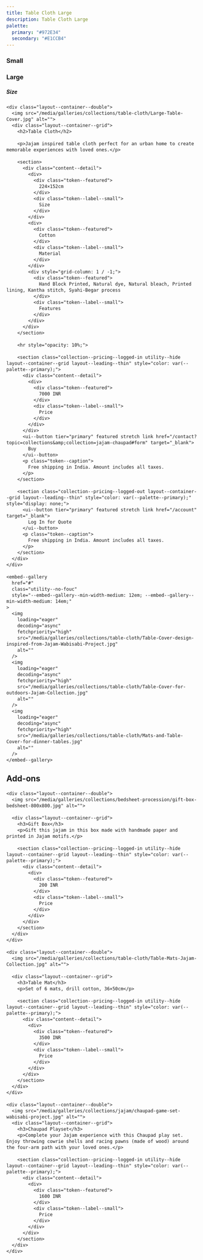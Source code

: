 ```yaml
---
title: Table Cloth Large
description: Table Cloth Large
palette:
  primary: "#972E34"
  secondary: "#E1CCB4"
---
```


<style>
  .layout--container--double {
    display: grid;
    grid-template-columns: 1fr 1fr;
    gap: var(--m1);
  }
  @media (max-width: 714px) {
    .layout--container--double {
      grid-template-columns: 1fr;
    }
  }

  .content--detail {
    display: grid;
    grid-template-columns: 1fr 1fr 1fr;
    gap: var(--m0);
  }
  .content--detail > * {
    display: grid;
    gap: 0.33em;
  }
  .content--detail a {
    text-decoration: none;
  }
  .content--detail a:not(:last-of-type)::after {
    content: ', ';
  }
  .content--info {
    display: grid;
    align-items: start;
    grid-template-columns: 1fr 1fr;
    grid-gap: var(--m1);
  }
  @media (max-width: 714px) {
    .content--detail {
      grid-template-columns: 1fr;
    }
  }
</style>

<main>
  <section class="layout--container--grid layout--bleeding layout--lining--thick layout--leading--thick">
    <ui--separator custom heavy style="color: var(--palette--primary);">
      <ui--switch id="collection--design" tier="quaternary" value="large" heavy>
        <h3 data-switch-value="small">
          Small
        </h3>
        <h3 data-switch-value="large">
          Large
        </h3>
      </ui--switch>
      <h5 slot="sub">Size</h5>
    </ui--separator>

    <div class="layout--container--double">
      <img src="/media/galleries/collections/table-cloth/Large-Table-Cover.jpg" alt="">
      <div class="layout--container--grid">
        <h2>Table Cloth</h2>

        <p>Jajam inspired table cloth perfect for an urban home to create memorable experiences with loved ones.</p>

        <section>
          <div class="content--detail">
            <div>
              <div class="token--featured">
                224×152cm
              </div>
              <div class="token--label--small">
                Size
              </div>
            </div>
            <div>
              <div class="token--featured">
                Cotton
              </div>
              <div class="token--label--small">
                Material
              </div>
            </div>
            <div style="grid-column: 1 / -1;">
              <div class="token--featured">
                Hand Block Printed, Natural dye, Natural bleach, Printed lining, Kantha stitch, Syahi-Begar process
              </div>
              <div class="token--label--small">
                Features
              </div>
            </div>
          </div>
        </section>

        <hr style="opacity: 10%;">

        <section class="collection--pricing--logged-in utility--hide layout--container--grid layout--leading--thin" style="color: var(--palette--primary);">
          <div class="content--detail">
            <div>
              <div class="token--featured">
                7000 INR
              </div>
              <div class="token--label--small">
                Price
              </div>
            </div>
          </div>
          <ui--button tier="primary" featured stretch link href="/contact?topic=collections&amp;collection=jajam-chaupad#form" target="_blank">
            Buy
          </ui--button>
          <p class="token--caption">
            Free shipping in India. Amount includes all taxes.
          </p>
        </section>

        <section class="collection--pricing--logged-out layout--container--grid layout--leading--thin" style="color: var(--palette--primary);" style="display: none;">
          <ui--button tier="primary" featured stretch link href="/account" target="_blank">
            Log In for Quote
          </ui--button>
          <p class="token--caption">
            Free shipping in India. Amount includes all taxes.
          </p>
        </section>
      </div>
    </div>

    <embed--gallery
      href="#"
      class="utility--no-fouc"
      style="--embed--gallery--min-width-medium: 12em; --embed--gallery--min-width-medium: 14em;"
    >
      <img
        loading="eager"
        decoding="async"
        fetchpriority="high"
        src="/media/galleries/collections/table-cloth/Table-Cover-design-inspired-from-Jajam-Wabisabi-Project.jpg"
        alt=""
      />
      <img
        loading="eager"
        decoding="async"
        fetchpriority="high"
        src="/media/galleries/collections/table-cloth/Table-Cover-for-outdoors-Jajam-Collection.jpg"
        alt=""
      />
      <img
        loading="eager"
        decoding="async"
        fetchpriority="high"
        src="/media/galleries/collections/table-cloth/Mats-and-Table-Cover-for-dinner-tables.jpg"
        alt=""
      />
    </embed--gallery>
  </section>

  <section 
    class="layout--container--grid layout--bleeding layout--lining--thick layout--leading--thick"
    style="background: var(--palette--neutral-1--paper); color: var(--palette--neutral--ink);"
  >
    <ui--separator custom="">
      <h1 class="token--label--small">Add-ons</h1>
    </ui--separator>
    
    <div class="layout--container--double">
      <img src="/media/galleries/collections/bedsheet-procession/gift-box-bedsheet-800x800.jpg" alt="">

      <div class="layout--container--grid">
        <h3>Gift Box</h3>
        <p>Gift this jajam in this box made with handmade paper and printed in Jajam motifs.</p>

        <section class="collection--pricing--logged-in utility--hide layout--container--grid layout--leading--thin" style="color: var(--palette--primary);">
          <div class="content--detail">
            <div>
              <div class="token--featured">
                200 INR
              </div>
              <div class="token--label--small">
                Price
              </div>
            </div>
          </div>
        </section>
      </div>
    </div>

    <div class="layout--container--double">
      <img src="/media/galleries/collections/table-cloth/Table-Mats-Jajam-Collection.jpg" alt="">

      <div class="layout--container--grid">
        <h3>Table Mat</h3>
        <p>Set of 6 mats, drill cotton, 36×50cm</p>

        <section class="collection--pricing--logged-in utility--hide layout--container--grid layout--leading--thin" style="color: var(--palette--primary);">
          <div class="content--detail">
            <div>
              <div class="token--featured">
                3500 INR
              </div>
              <div class="token--label--small">
                Price
              </div>
            </div>
          </div>
        </section>
      </div>
    </div>
    
    <div class="layout--container--double">
      <img src="/media/galleries/collections/jajam/chaupad-game-set-wabisabi-project.jpg" alt="">
      <div class="layout--container--grid">
        <h3>Chaupad Playset</h3>
        <p>Complete your Jajam experience with this Chaupad play set. Enjoy throwing cowrie shells and racing pawns (made of wood) around the four-arm path with your loved ones.</p>

        <section class="collection--pricing--logged-in utility--hide layout--container--grid layout--leading--thin" style="color: var(--palette--primary);">
          <div class="content--detail">
            <div>
              <div class="token--featured">
                1600 INR
              </div>
              <div class="token--label--small">
                Price
              </div>
            </div>
          </div>
        </section>
      </div>
    </div>
  </section>

  <script>
    document.addEventListener('readystatechange', (event) => {
      if (document.readyState !== 'complete') return
      if (document.querySelector('site--header').user_profile) {
        document.querySelectorAll('.collection--pricing--logged-out').forEach((element) => element.classList.add('utility--hide'))
        document.querySelectorAll('.collection--pricing--logged-in').forEach((element) => element.classList.remove('utility--hide'))
      }
    })
    document.querySelector('#collection--design').addEventListener('switch', ({detail}) => {
      const dest = `/collections/jajam-${detail}`
      if (dest !== window.location.pathname) window.location.assign(dest)
    })
  </script>
</main>
